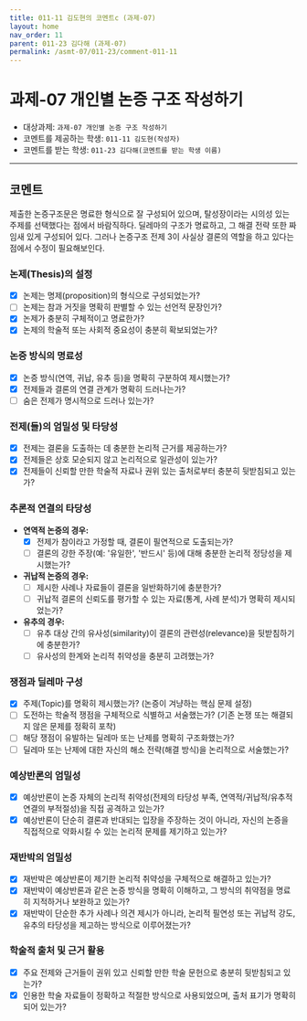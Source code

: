 ```yaml
---
title: 011-11 김도현의 코멘트c (과제-07) 
layout: home
nav_order: 11
parent: 011-23 김다해 (과제-07)
permalink: /asmt-07/011-23/comment-011-11
---
```


# 과제-07 개인별 논증 구조 작성하기

- 대상과제: `과제-07 개인별 논증 구조 작성하기`
- 코멘트를 제공하는 학생: `011-11 김도현(작성자)` 
- 코멘트를 받는 학생: `011-23 김다해(코멘트를 받는 학생 이름)` 

---

## 코멘트

제출한 논증구조문은 명료한 형식으로 잘 구성되어 있으며, 탈성장이라는 시의성 있는 주제를 선택했다는 점에서 바람직하다. 딜레마의 구조가 명료하고, 그 해결 전략 또한 짜임새 있게 구성되어 있다. 그러나 논증구조 전제 3이 사실상 결론의 역할을 하고 있다는 점에서 수정이 필요해보인다.


### **논제(Thesis)의 설정**
- [x] 논제는 명제(proposition)의 형식으로 구성되었는가?
- [ ] 논제는 참과 거짓을 명확히 판별할 수 있는 선언적 문장인가?
- [x] 논제가 충분히 구체적이고 명료한가?
- [x] 논제의 학술적 또는 사회적 중요성이 충분히 확보되었는가?

### **논증 방식의 명료성**
- [x] 논증 방식(연역, 귀납, 유추 등)을 명확히 구분하여 제시했는가?
- [x] 전제들과 결론의 연결 관계가 명확히 드러나는가?
- [ ] 숨은 전제가 명시적으로 드러나 있는가?

### **전제(들)의 엄밀성 및 타당성**
- [x] 전제는 결론을 도출하는 데 충분한 논리적 근거를 제공하는가?
- [x] 전제들은 상호 모순되지 않고 논리적으로 일관성이 있는가?
- [x] 전제들이 신뢰할 만한 학술적 자료나 권위 있는 출처로부터 충분히 뒷받침되고 있는가?

### **추론적 연결의 타당성**
- **연역적 논증의 경우:**
  - [x] 전제가 참이라고 가정할 때, 결론이 필연적으로 도출되는가?
  - [ ] 결론의 강한 주장(예: '유일한', '반드시' 등)에 대해 충분한 논리적 정당성을 제시했는가?

- **귀납적 논증의 경우:**
  - [ ] 제시한 사례나 자료들이 결론을 일반화하기에 충분한가?
  - [ ] 귀납적 결론의 신뢰도를 평가할 수 있는 자료(통계, 사례 분석)가 명확히 제시되었는가?

- **유추의 경우:**
  - [ ] 유추 대상 간의 유사성(similarity)이 결론의 관련성(relevance)을 뒷받침하기에 충분한가?
  - [ ] 유사성의 한계와 논리적 취약성을 충분히 고려했는가?

### **쟁점과 딜레마 구성**
- [x] 주제(Topic)를 명확히 제시했는가? (논증이 겨냥하는 핵심 문제 설정)
- [ ] 도전하는 학술적 쟁점을 구체적으로 식별하고 서술했는가? (기존 논쟁 또는 해결되지 않은 문제를 정확히 포착)
- [ ] 해당 쟁점이 유발하는 딜레마 또는 난제를 명확히 구조화했는가?
- [ ] 딜레마 또는 난제에 대한 자신의 해소 전략(해결 방식)을 논리적으로 서술했는가?

### **예상반론의 엄밀성**
- [x] 예상반론이 논증 자체의 논리적 취약성(전제의 타당성 부족, 연역적/귀납적/유추적 연결의 부적절성)을 직접 공격하고 있는가?
- [x] 예상반론이 단순히 결론과 반대되는 입장을 주장하는 것이 아니라, 자신의 논증을 직접적으로 약화시킬 수 있는 논리적 문제를 제기하고 있는가?

### **재반박의 엄밀성**
- [x] 재반박은 예상반론이 제기한 논리적 취약성을 구체적으로 해결하고 있는가?
- [x] 재반박이 예상반론과 같은 논증 방식을 명확히 이해하고, 그 방식의 취약점을 명료히 지적하거나 보완하고 있는가?
- [x] 재반박이 단순한 추가 사례나 의견 제시가 아니라, 논리적 필연성 또는 귀납적 강도, 유추의 타당성을 제고하는 방식으로 이루어졌는가?

### **학술적 출처 및 근거 활용**
- [x] 주요 전제와 근거들이 권위 있고 신뢰할 만한 학술 문헌으로 충분히 뒷받침되고 있는가?
- [x] 인용한 학술 자료들이 정확하고 적절한 방식으로 사용되었으며, 출처 표기가 명확히 되어 있는가?
